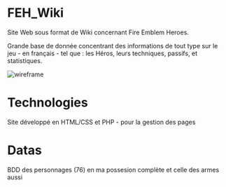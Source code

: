 # FEH_Wiki

Site Web sous format de Wiki concernant Fire Emblem Heroes.

Grande base de donnée concentrant des informations de tout type sur le jeu - en français - tel que : les Héros, leurs techniques, passifs, et statistiques.

![wireframe](https://preview.ibb.co/mpcz7a/Accueil.png "wireframe 1")

# Technologies

Site développé en HTML/CSS et PHP - pour la gestion des pages

# Datas

BDD des personnages (76) en ma possesion complète et celle des armes aussi
